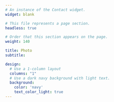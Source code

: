 ```yaml
---
# An instance of the Contact widget.
widget: blank

# This file represents a page section.
headless: true

# Order that this section appears on the page.
weight: 140

title: Photo
subtitle:

design:
  # Use a 1-column layout
  columns: "1"
  # Use a dark navy background with light text.
  background:
    color: 'navy'
    text_color_light: true
---
```

